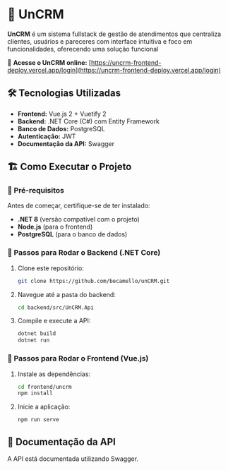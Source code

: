 # 📇 UnCRM

**UnCRM** é um sistema fullstack de gestão de atendimentos que centraliza clientes, usuários e pareceres com interface intuitiva e foco em funcionalidades, oferecendo uma solução funcional

🔗 **Acesse o UnCRM online:** [https://uncrm-frontend-deploy.vercel.app/login](https://uncrm-frontend-deploy.vercel.app/login)

## 🛠️ Tecnologias Utilizadas
- **Frontend:** Vue.js 2 + Vuetify 2  
- **Backend:** .NET Core (C#) com Entity Framework  
- **Banco de Dados:** PostgreSQL  
- **Autenticação:** JWT  
- **Documentação da API:** Swagger  

## 🏗️ Como Executar o Projeto

### 📌 Pré-requisitos
Antes de começar, certifique-se de ter instalado:
- **.NET 8** (versão compatível com o projeto)
- **Node.js** (para o frontend)
- **PostgreSQL** (para o banco de dados)

### 🔧 Passos para Rodar o Backend (.NET Core)
1. Clone este repositório:  
   ```bash
   git clone https://github.com/becamello/unCRM.git
2. Navegue até a pasta do backend: 
   ```bash
   cd backend/src/UnCRM.Api
3. Compile e execute a API:
   ```bash
   dotnet build
   dotnet run
### 🔧 Passos para Rodar o Frontend (Vue.js)
1. Instale as dependências: 
   ```bash
   cd frontend/uncrm
   npm install
2. Inicie a aplicação:
   ```bash
   npm run serve
## 📝 Documentação da API
A API está documentada utilizando Swagger.
